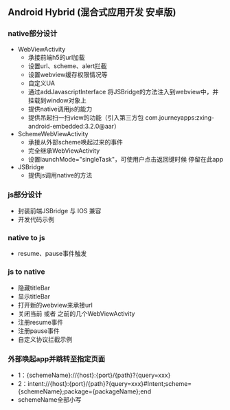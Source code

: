 ## Android Hybrid (混合式应用开发 安卓版)

### native部分设计
- WebViewActivity
    - 承接前端h5的url加载
    - 设置url、scheme、alert拦截
    - 设置webview缓存权限情况等
    - 自定义UA
    - 通过addJavascriptInterface 将JSBridge的方法注入到webview中，并挂载到window对象上
    - 提供native调用js的能力
    - 提供吊起扫一扫view的功能（引入第三方包 com.journeyapps:zxing-android-embedded:3.2.0@aar）
- SchemeWebViewActivity
    - 承接从外部scheme唤起过来的事件
    - 完全继承WebViewActivity
    - 设置launchMode="singleTask"，可使用户点击返回键时候 停留在此app
- JSBridge
    - 提供js调用native的方法


### js部分设计
- 封装前端JSBridge 与 IOS 兼容
- 开发代码示例

### native to js
- resume、pause事件触发

### js to native
- 隐藏titleBar
- 显示titleBar
- 打开新的webview来承接url
- 关闭当前 或者 之前的几个WebViewActivity
- 注册resume事件
- 注册pause事件
- 自定义协议拦截示例

### 外部唤起app并跳转至指定页面
- 1：{schemeName}://{host}:{port}/{path}?{query=xxx}
- 2：intent://{host}:{port}/{path}?{query=xxx}#Intent;scheme={schemeName};package={packageName};end
- schemeName全部小写

